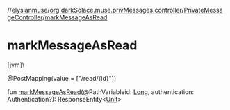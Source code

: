 //[elysianmuse](../../../index.md)/[org.darkSolace.muse.privMessages.controller](../index.md)/[PrivateMessageController](index.md)/[markMessageAsRead](mark-message-as-read.md)

# markMessageAsRead

[jvm]\

@PostMapping(value = [&quot;/read/{id}&quot;])

fun [markMessageAsRead](mark-message-as-read.md)(@PathVariableid: [Long](https://kotlinlang.org/api/latest/jvm/stdlib/kotlin/-long/index.html), authentication: Authentication?): ResponseEntity&lt;[Unit](https://kotlinlang.org/api/latest/jvm/stdlib/kotlin/-unit/index.html)&gt;
